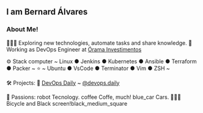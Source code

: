

## I am Bernard Álvares			

### About Me!
🙋🏻‍♂️   Exploring new technologies, automate tasks and share knowledge.
:briefcase:   Working as DevOps Engineer at [Órama Investimentos](https://www.orama.com.br/)



:gear: Stack
computer   ~ Linux ● Jenkins ● Kubernetes ● Ansible ● Terraform ● Packer ~
:star:   ~ Ubuntu ● VsCode ● Terminator ● Vim ● ZSH ~

:hammer_and_wrench: Projects:
:penguin:   [DevOps Daily](https://www.devopsdaily.com.br/) ~ [@devops.daily](https://www.instagram/devopsdaily.com/)

:star_struck: Passions:
robot   Tecnology.
coffee   Coffe, much!
blue_car   Cars.
🚴🏻‍♂️   Bicycle and Black screen!black_medium_square



<!--
**bernardalvares/bernardalvares** is a ✨ _special_ ✨ repository because its `README.md` (this file) appears on your GitHub profile.

